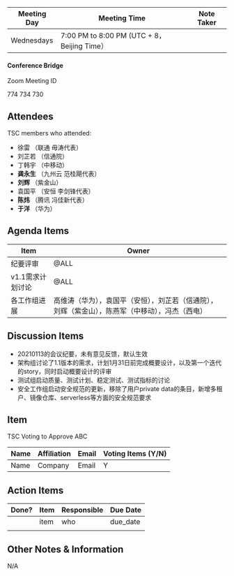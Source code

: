 | Meeting Day | Meeting Time                                | Note Taker |
| ----------- | ------------------------------------------- | ---------- |
| Wednesdays  | 7:00 PM to 8:00 PM (UTC + 8，Beijing Time） |            |

#### Conference Bridge

Zoom Meeting ID

774 734 730


## Attendees

TSC members who attended:

- 徐雷 （联通 毋涛代表）
- 刘芷若       （信通院）     
- 丁韩宇          （中移动）    
-  **龚永生**          （九州云 范桂飓代表）      
-  **刘辉**           （紫金山）     
- 袁国平    （安恒 李剑锋代表） 
-  **陈炜**       （腾讯 冯佳新代表）    
-  **于洋**            （华为）    

## Agenda Items

| Item                  | Owner                                                        |
| --------------------- | ------------------------------------------------------------ |
| 纪要评审              | @ALL                                                         |
| v1.1需求计划讨论 | @ALL                                                      |
| 各工作组进展          | 高维涛（华为），袁国平（安恒），刘芷若（信通院），刘辉（紫金山），陈燕军（中移动），冯杰（西电） |


## Discussion Items

- 20210113的会议纪要，未有意见反馈，默认生效
- 架构组讨论了1.1版本的需求，计划1月31日前完成概要设计，以及第一个迭代的story，同时启动概要设计的评审
- 测试组启动质量、测试计划、稳定测试、测试指标的讨论
- 安全工作组启动安全规范的更新，移除了用户private data的条目，新增多租户、镜像仓库、serverless等方面的安全规范要求

## Item

TSC Voting to Approve ABC

| **Name** | **Affiliation** | **Email** | **Voting Items (Y/N)** |
| -------- | --------------- | --------- | ---------------------- |
| Name     | Company         | Email     | Y                      |


## Action Items

| Done? | Item | Responsible | Due Date |
| ----- | ---- | ----------- | -------- |
|       | item | who         | due_date |
|       |      |             |          |

## Other Notes & Information

N/A